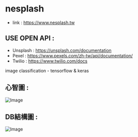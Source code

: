 # nesplash

* link : https://www.nesplash.tw

## USE OPEN API :  
  * Unsplash : https://unsplash.com/documentation  
  * Pexel : https://www.pexels.com/zh-tw/api/documentation/  
  * Twilio : https://www.twilio.com/docs  
  
image classification - tensorflow & keras 


## 心智圖 :  

![Image](https://i.imgur.com/9jwKpbc.jpg)

## DB結構圖 :  

![Image](https://imgur.com/qwmXvWH.jpg)
